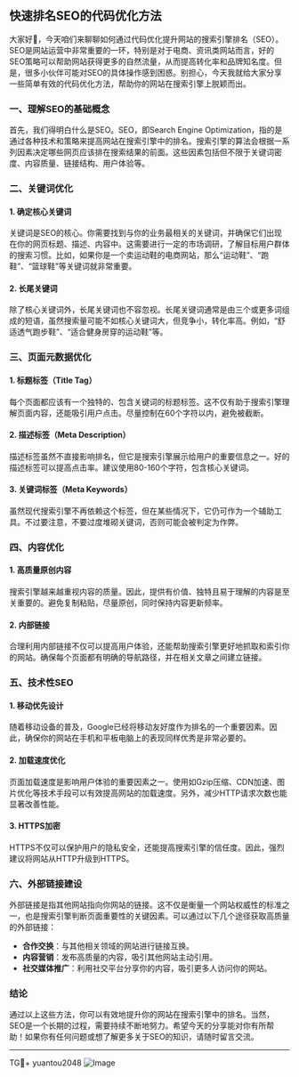 ## 快速排名SEO的代码优化方法

大家好👋，今天咱们来聊聊如何通过代码优化提升网站的搜索引擎排名（SEO）。SEO是网站运营中非常重要的一环，特别是对于电商、资讯类网站而言，好的SEO策略可以帮助网站获得更多的自然流量，从而提高转化率和品牌知名度。但是，很多小伙伴可能对SEO的具体操作感到困惑。别担心，今天我就给大家分享一些简单有效的代码优化方法，帮助你的网站在搜索引擎上脱颖而出。

### 一、理解SEO的基础概念

首先，我们得明白什么是SEO。SEO，即Search Engine Optimization，指的是通过各种技术和策略来提高网站在搜索引擎中的排名。搜索引擎的算法会根据一系列因素决定哪些网页应该排在搜索结果的前面。这些因素包括但不限于关键词密度、内容质量、链接结构、用户体验等。

### 二、关键词优化

#### 1. 确定核心关键词

关键词是SEO的核心。你需要找到与你的业务最相关的关键词，并确保它们出现在你的网页标题、描述、内容中。这需要进行一定的市场调研，了解目标用户群体的搜索习惯。比如，如果你是一个卖运动鞋的电商网站，那么“运动鞋”、“跑鞋”、“篮球鞋”等关键词就非常重要。

#### 2. 长尾关键词

除了核心关键词外，长尾关键词也不容忽视。长尾关键词通常是由三个或更多词组成的短语，虽然搜索量可能不如核心关键词大，但竞争小，转化率高。例如，“舒适透气跑步鞋”、“适合健身房穿的运动鞋”等。

### 三、页面元数据优化

#### 1. 标题标签（Title Tag）

每个页面都应该有一个独特的、包含关键词的标题标签。这不仅有助于搜索引擎理解页面内容，还能吸引用户点击。尽量控制在60个字符以内，避免被截断。

#### 2. 描述标签（Meta Description）

描述标签虽然不直接影响排名，但它是搜索引擎展示给用户的重要信息之一。好的描述标签可以提高点击率。建议使用80-160个字符，包含核心关键词。

#### 3. 关键词标签（Meta Keywords）

虽然现代搜索引擎不再依赖这个标签，但在某些情况下，它仍可作为一个辅助工具。不过要注意，不要过度堆砌关键词，否则可能会被判定为作弊。

### 四、内容优化

#### 1. 高质量原创内容

搜索引擎越来越重视内容的质量。因此，提供有价值、独特且易于理解的内容是至关重要的。避免复制粘贴，尽量原创，同时保持内容更新频率。

#### 2. 内部链接

合理利用内部链接不仅可以提高用户体验，还能帮助搜索引擎更好地抓取和索引你的网站。确保每个页面都有明确的导航路径，并在相关文章之间建立链接。

### 五、技术性SEO

#### 1. 移动优先设计

随着移动设备的普及，Google已经将移动友好度作为排名的一个重要因素。因此，确保你的网站在手机和平板电脑上的表现同样优秀是非常必要的。

#### 2. 加载速度优化

页面加载速度是影响用户体验的重要因素之一。使用如Gzip压缩、CDN加速、图片优化等技术手段可以有效提高网站的加载速度。另外，减少HTTP请求次数也能显著改善性能。

#### 3. HTTPS加密

HTTPS不仅可以保护用户的隐私安全，还能提高搜索引擎的信任度。因此，强烈建议将网站从HTTP升级到HTTPS。

### 六、外部链接建设

外部链接是指其他网站指向你网站的链接。这不仅是衡量一个网站权威性的标准之一，也是搜索引擎判断页面重要性的关键因素。可以通过以下几个途径获取高质量的外部链接：

- **合作交换**：与其他相关领域的网站进行链接互换。
- **内容营销**：发布高质量的内容，吸引其他网站主动引用。
- **社交媒体推广**：利用社交平台分享你的内容，吸引更多人访问你的网站。

### 结论

通过以上这些方法，你可以有效地提升你的网站在搜索引擎中的排名。当然，SEO是一个长期的过程，需要持续不断地努力。希望今天的分享能对你有所帮助！如果你有任何问题或想了解更多关于SEO的知识，请随时留言交流。

---

TG💪+ yuantou2048  ![Image](https://github.com/user-attachments/assets/42a5a4a5-fea9-4a1d-8aa0-73e57e430cca)